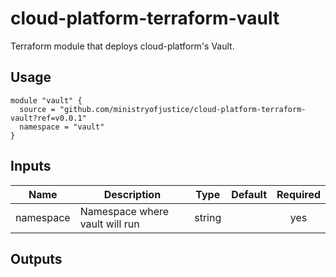 # cloud-platform-terraform-vault

Terraform module that deploys cloud-platform's Vault.

## Usage

```hcl
module "vault" {
  source = "github.com/ministryofjustice/cloud-platform-terraform-vault?ref=v0.0.1"
  namespace = "vault"
}
```

## Inputs

| Name                         | Description                                        | Type | Default | Required |
|------------------------------|----------------------------------------------------|:----:|:-------:|:--------:|
| namespace         | Namespace where vault will run                | string   |       | yes |

## Outputs
